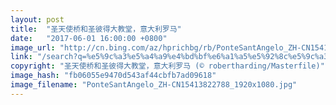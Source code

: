 ```yaml
---
layout: post
title:  "圣天使桥和圣彼得大教堂，意大利罗马"
date:   "2017-06-01 16:00:00 +0800"
image_url: "http://cn.bing.com/az/hprichbg/rb/PonteSantAngelo_ZH-CN15413822788_1920x1080.jpg"
link: "/search?q=%e5%9c%a3%e5%a4%a9%e4%bd%bf%e6%a1%a5%e5%92%8c%e5%9c%a3%e5%bd%bc%e5%be%97%e5%a4%a7%e6%95%99%e5%a0%82&form=hpcapt&mkt=zh-cn"
copyright: "圣天使桥和圣彼得大教堂，意大利罗马 (© robertharding/Masterfile)"
image_hash: "fb06055e9470d543af44cbfb7ad09618"
image_filename: "PonteSantAngelo_ZH-CN15413822788_1920x1080.jpg"
---
```

